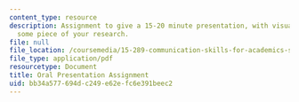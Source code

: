 ```yaml
---
content_type: resource
description: Assignment to give a 15-20 minute presentation, with visual aids, on
  some piece of your research.
file: null
file_location: /coursemedia/15-289-communication-skills-for-academics-spring-2002/bb34a577694dc249e62efc6e391beec2_oralassn2002.pdf
file_type: application/pdf
resourcetype: Document
title: Oral Presentation Assignment
uid: bb34a577-694d-c249-e62e-fc6e391beec2
---
```

